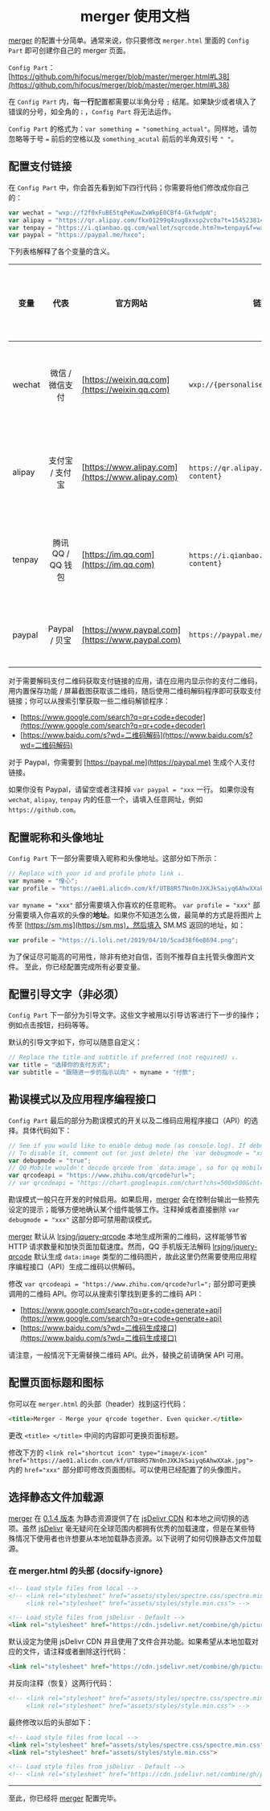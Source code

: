 <h1 align="center">merger 使用文档</h1>

[merger](https://github.com/hifocus/merger) 的配置十分简单。通常来说，你只要修改 `merger.html` 里面的 `Config Part` 即可创建你自己的 merger 页面。

`Config Part`：[https://github.com/hifocus/merger/blob/master/merger.html#L38](https://github.com/hifocus/merger/blob/master/merger.html#L38)

在 `Config Part` 内，每一**行**配置都需要以半角分号 `;` 结尾。如果缺少或者填入了错误的分号，如全角的`；`，`Config Part` 将无法运作。

`Config Part` 的格式为：`var something = "something_actual"`。同样地，请勿忽略等于号 `=` 前后的空格以及 `something_acutal` 前后的半角双引号 `" "`。

## 配置支付链接

在 `Config Part` 中，你会首先看到如下四行代码；你需要将他们修改成你自己的：

```javascript
var wechat = "wxp://f2f0xFuBE5tqPeKuwZxWkpE0CBf4-GkfwdpN";
var alipay = "https://qr.alipay.com/fkx01299q4zug8xxsp2vc0a?t=1545238142543";
var tenpay = "https://i.qianbao.qq.com/wallet/sqrcode.htm?m=tenpay&f=wallet&a=1&ac=26E3D12F23952F04A9553D36B31F18BC3AEA141B073F9DD9BC3747C823819645&u=1031092401&n=惶心";
var paypal = "https://paypal.me/hxco";
```

下列表格解释了各个变量的含义。

| 变量   |       代表        | 官方网站                                         | 链接样式                                          | 链接获取方式   |
| ------ | :---------------: | ------------------------------------------------ | ------------------------------------------------- | -------------- |
| wechat |  微信 / 微信支付  | [https://weixin.qq.com](https://weixin.qq.com)   | `wxp://{personalised-content}`                    | 解码支付二维码 |
| alipay |  支付宝 / 支付宝  | [https://www.alipay.com](https://www.alipay.com) | `https://qr.alipay.com/{personalised-content}`    | 解码支付二维码 |
| tenpay | 腾讯 QQ / QQ 钱包 | [https://im.qq.com](https://im.qq.com)           | `https://i.qianbao.qq.com/{personalised-content}` | 解码支付二维码 |
| paypal |   Paypal / 贝宝   | [https://www.paypal.com](https://www.paypal.com) | `https://paypal.me/{username}`                    | 网页端获取     |

对于需要解码支付二维码获取支付链接的应用，请在应用内显示你的支付二维码，用内置保存功能 / 屏幕截图获取该二维码，随后使用二维码解码程序即可获取支付链接；你可以从搜索引擎获取一些二维码解锁程序：

- [https://www.google.com/search?q=qr+code+decoder](https://www.google.com/search?q=qr+code+decoder)
- [https://www.baidu.com/s?wd=二维码解码](https://www.baidu.com/s?wd=二维码解码)

对于 Paypal，你需要到 [https://paypal.me](https://paypal.me) 生成个人支付链接。

如果你没有 Paypal，请留空或者注释掉 `var paypal = "xxx` 一行。
如果你没有 `wechat`, `alipay`, `tenpay` 内的任意一个，请填入任意网址，例如 `https://github.com`。

## 配置昵称和头像地址

`Config Part` 下一部分需要填入昵称和头像地址。这部分如下所示：

```javascript
// Replace with your id and profile photo link ↓.
var myname = "惶心";
var profile = "https://ae01.alicdn.com/kf/UTB8R57Nn0nJXKJkSaiyq6AhwXXak.jpg";
```

`var myname = "xxx"` 部分需要填入你喜欢的任意昵称。
`var profile = "xxx"` 部分需要填入你喜欢的头像的**地址**。如果你不知道怎么做，最简单的方式是将图片上传至 [https://sm.ms](https://sm.ms)，然后填入 SM.MS 返回的地址，如：

```javascript
var profile = "https://i.loli.net/2019/04/10/5cad38f6e8694.png";
```

为了保证尽可能高的可用性，除非有绝对自信，否则不推荐自主托管头像图片文件。
至此，你已经配置完成所有必要变量。

## 配置引导文字（非必须）

`Config Part` 下一部分为引导文字。这些文字被用以引导访客进行下一步的操作；例如点击按钮，扫码等等。

默认的引导文字如下，你可以随意自定义：

```javascript
// Replace the title and subtitle if preferred (not required) ↓.
var title = "选择你的支付方式";
var subtitle = "跟随进一步的指示以向" + myname + "付款";
```

## 勘误模式以及应用程序编程接口

`Config Part` 最后的部分为勘误模式的开关以及二维码应用程序接口（API）的选择。具体代码如下：

```javascript
// See if you would like to enable debug mode (as console.log). If debug mode is disabled, the console will be cleared.
// To disable it, comment out (or just delete) the `var debugmode = "xxx" part` ↓.
var debugmode = "true";
// QQ Mobile wouldn't decode qrcode from `data:image`, so for qq mobile only speical qrcode that generate from qrcode api is required.
var qrcodeapi = "https://www.zhihu.com/qrcode?url=";
// var qrcodeapi = "https://chart.googleapis.com/chart?chs=500x500&cht=qr&chld=L|1&choe=UTF-8&chl="; // Inaccessible in China. Backup use only.
```

勘误模式一般只在开发的时候启用。如果启用，[merger](https://github.com/hifocus/merger) 会在控制台输出一些预先设定的提示；能够方便地确认某个组件能够工作。注释掉或者直接删除 `var debugmode = "xxx"` 这部分即可禁用勘误模式。

[merger](https://github.com/hifocus/merger) 默认从 [lrsjng/jquery-qrcode](https://github.com/lrsjng/jquery-qrcode) 本地生成所需的二维码，这样能够节省 HTTP 请求数量和加快页面加载速度。然而，QQ 手机版无法解码 [lrsjng/jquery-qrcode](https://github.com/lrsjng/jquery-qrcode) 默认生成 `data:image` 类型的二维码图片，故此这里仍然需要使用应用程序编程接口（API）生成二维码以供解码。

修改 `var qrcodeapi = "https://www.zhihu.com/qrcode?url=";` 部分即可更换调用的二维码 API。你可以从搜索引擎找到更多的二维码 API：

- [https://www.google.com/search?q=qr+code+generate+api](https://www.google.com/search?q=qr+code+generate+api)
- [https://www.baidu.com/s?wd=二维码生成接口](https://www.baidu.com/s?wd=二维码生成接口)

请注意，一般情况下无需替换二维码 API。此外，替换之前请确保 API 可用。

## 配置页面标题和图标

你可以在 `merger.html` 的头部（header）找到这行代码：

```html
<title>Merger - Merge your qrcode together. Even quicker.</title>
```

更改 `<title> </title>` 中间的内容即可更换页面标题。

修改下方的 `<link rel="shortcut icon" type="image/x-icon" href="https://ae01.alicdn.com/kf/UTB8R57Nn0nJXKJkSaiyq6AhwXXak.jpg">` 内的 `href="xxx"` 部分即可修改页面图标。可以使用已经配置了的头像图片。

## 选择静态文件加载源

[merger](https://github.com/hifocus/merger) 在 [0.1.4 版本](https://github.com/hifocus/merger/releases/tag/0.14) 为静态资源提供了在 [jsDelivr CDN](https://www.jsdelivr.com) 和本地之间切换的选项。虽然 [jsDelivr](https://www.jsdelivr.com) 毫无疑问在全球范围内都拥有优秀的加载速度，但是在某些特殊情况下使用者也许想要从本地加载静态资源。以下说明了如何切换静态文件加载源。

### 在 merger.html 的头部 {docsify-ignore}

```html
<!-- Load style files from local -->
<!-- <link rel="stylesheet" href="assets/styles/spectre.css/spectre.min.css">
     <link rel="stylesheet" href="assets/styles/style.min.css"> -->

<!-- Load style files from jsDelivr - Default -->
<link rel="stylesheet" href="https://cdn.jsdelivr.net/combine/gh/picturepan2/spectre@0.5.7/dist/spectre.min.css,gh/hifocus/merger@0.14/assets/styles/style.min.css"/>
```
默认设定为使用 jsDelivr CDN 并且使用了文件合并功能。如果希望从本地加载对应的文件，请注释或者删除这行代码：

```html
<link rel="stylesheet" href="https://cdn.jsdelivr.net/combine/gh/picturepan2/spectre@0.5.7/dist/spectre.min.css,gh/hifocus/merger@0.14/assets/styles/style.min.css"/>
```

并反向注释（恢复）这两行代码：

```html
<!-- <link rel="stylesheet" href="assets/styles/spectre.css/spectre.min.css">
     <link rel="stylesheet" href="assets/styles/style.min.css"> -->
```

最终修改以后的头部如下：

```html
<!-- Load style files from local -->
<link rel="stylesheet" href="assets/styles/spectre.css/spectre.min.css">
<link rel="stylesheet" href="assets/styles/style.min.css">

<!-- Load style files from jsDelivr - Default -->
<!-- <link rel="stylesheet" href="https://cdn.jsdelivr.net/combine/gh/picturepan2/spectre@0.5.7/dist/spectre.min.css,gh/hifocus/merger@0.14/assets/styles/style.min.css"/> -->
```



---

至此，你已经将 [merger](https://github.com/hifocus/merger) 配置完毕。
